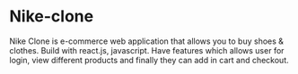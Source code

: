 # Nike-clone
Nike Clone is e-commerce web application that allows you to buy shoes & clothes. Build with react.js, javascript. Have features which allows user for login, view different products and finally they can add in cart and checkout.
